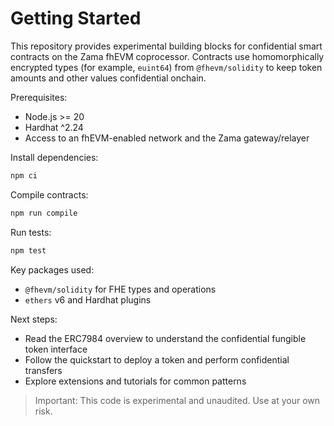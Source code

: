 # Getting Started

This repository provides experimental building blocks for confidential smart contracts on the Zama fhEVM coprocessor. Contracts use homomorphically encrypted types (for example, `euint64`) from `@fhevm/solidity` to keep token amounts and other values confidential onchain.

Prerequisites:

- Node.js >= 20
- Hardhat ^2.24
- Access to an fhEVM-enabled network and the Zama gateway/relayer

Install dependencies:

```bash
npm ci
```

Compile contracts:

```bash
npm run compile
```

Run tests:

```bash
npm test
```

Key packages used:

- `@fhevm/solidity` for FHE types and operations
- `ethers` v6 and Hardhat plugins

Next steps:

- Read the ERC7984 overview to understand the confidential fungible token interface
- Follow the quickstart to deploy a token and perform confidential transfers
- Explore extensions and tutorials for common patterns

> Important: This code is experimental and unaudited. Use at your own risk.